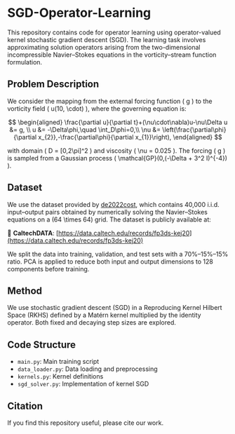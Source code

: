 # SGD-Operator-Learning

This repository contains code for operator learning using operator-valued kernel stochastic gradient descent (SGD). The learning task involves approximating solution operators arising from the two-dimensional incompressible Navier–Stokes equations in the vorticity–stream function formulation.

## Problem Description

We consider the mapping from the external forcing function \( g \) to the vorticity field \( u(10, \cdot) \), where the governing equation is:


$$
\begin{aligned}
\frac{\partial u}{\partial t}+(\nu\cdot\nabla)u-\nu\Delta u &= g, \\
u &= -\Delta\phi,\quad \int_D\phi=0,\\
\nu &= \left(\frac{\partial\phi}{\partial x_{2}},-\frac{\partial\phi}{\partial x_{1}}\right),
\end{aligned}
$$



with domain \( D = [0,2\pi]^2 \) and viscosity \( \nu = 0.025 \). The forcing \( g \) is sampled from a Gaussian process \( \mathcal{GP}(0,(-\Delta + 3^2 I)^{-4}) \).

## Dataset

We use the dataset provided by [de2022cost](https://arxiv.org/abs/2202.05862), which contains 40,000 i.i.d. input–output pairs obtained by numerically solving the Navier–Stokes equations on a \(64 \times 64\) grid. The dataset is publicly available at:

📎 **CaltechDATA**: [https://data.caltech.edu/records/fp3ds-kej20](https://data.caltech.edu/records/fp3ds-kej20)

We split the data into training, validation, and test sets with a 70%–15%–15% ratio. PCA is applied to reduce both input and output dimensions to 128 components before training.

## Method

We use stochastic gradient descent (SGD) in a Reproducing Kernel Hilbert Space (RKHS) defined by a Matérn kernel multiplied by the identity operator. Both fixed and decaying step sizes are explored.

## Code Structure

- `main.py`: Main training script
- `data_loader.py`: Data loading and preprocessing
- `kernels.py`: Kernel definitions
- `sgd_solver.py`: Implementation of kernel SGD

## Citation

If you find this repository useful, please cite our work.
